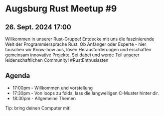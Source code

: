 # Augsburg Rust Meetup #9
## 26. Sept. 2024 17:00

Willkommen in unserer Rust-Gruppe! Entdecke mit uns die faszinierende Welt der Programmiersprache Rust. Ob Anfänger oder Experte - hier tauschen wir Know-how aus, lösen Herausforderungen und erschaffen gemeinsam innovative Projekte. Sei dabei und werde Teil unserer leidenschaftlichen Community! #RustEnthusiasten

## Agenda
- 17:00pm - Willkommen und vorstellung
- 17:30pm - Von loops zu folds, lass die langweiligen C-Muster hinter dir.
- 18:30pm - Allgemeine Themen

Tip: bring deinen Computer mit!